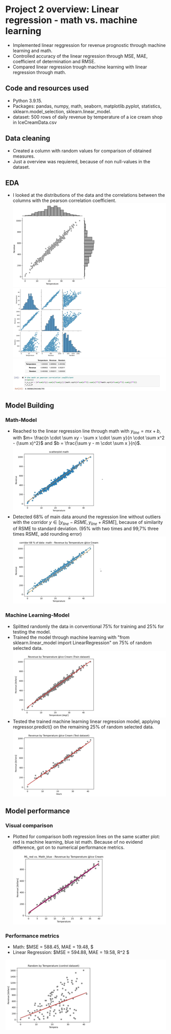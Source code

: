 # Project 2 overview: Linear regression - math vs. machine learning
* Implemented linear reggression for revenue prognostic through machine learning and math.
* Controlled accuracy of the linear regression through MSE, MAE, coefficient of determination and RMSE.
* Compared linear regression trough machine learning with linear regression through math.

## Code and resources used
* Python 3.9.15.
* Packages: pandas, numpy, math, seaborn, matplotlib.pyplot, statistics, sklearn.model_selection, sklearn.linear_model.
* dataset: 500 rows of daily revenue by temperature of a ice cream shop in IceCreamData.csv

## Data cleaning
* Created a column with random values for comparison of obtained measures.
* Just a overview was requiered, because of non null-values in the dataset.
## EDA
* I looked at the distributions of the data and the correlations between the columns with the pearson correlation coefficient.
![](/images/scatterplot_with_Jointplot.jpg)
![](/images/scatterplot_with_pairplot.jpg)
![](/images/Pearson_coefficient.jpg)

## Model Building
### Math-Model
* Reached to the linear regression line through math with $y_{line}= mx+b$, with $m= \frac{n \cdot \sum xy - \sum x \cdot \sum y}{n \cdot \sum x^2 - (\sum x)^2}$ and $b = \frac{\sum y - m \cdot \sum x }{n}$.
![](/images/scatterplot_with_math_linear_regression.jpg)
* Detected 68% of main data around the regression line without outliers with the corridor $y\in [y_{line} - RSME, y_{line} + RSME]$, because of similarity of RSME to standard deviation. (95% with two times and 99,7% three times RSME, add rounding error)
![](/images/scatterplot_with_corridor_68_data_math.jpg)
### Machine Learning-Model
* Splitted randomly the data in conventional 75% for training and 25% for testing the model. 
* Trained the model through machine learning with "from sklearn.linear_model import LinearRegression" on 75% of random selected data.
![](/images/ML_scatterplot_train_data.jpg)
* Tested the trained machine learning linear regression model, applying regressor.predict() on the remaining 25% of random selected data.
![](/images/ML_scatterplot_test_data.jpg)
## Model performance
### Visual comparison
* Plotted for comparison both regression lines on the same scatter plot: red is machine learning, blue ist math. Because of no evidend difference, got on to numerical performance metrics.
![](/images/ML_red_vs_Math_blue_scatterplot.jpg)
### Performance metrics
* Math: $MSE = 588.45, MAE = 19.48, $
* Linear Regression: $MSE = 594.88, MAE = 19.58, R^2 $

![](/images/ML_scatterplot_random_data.jpg)
